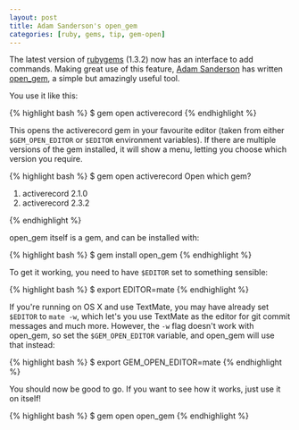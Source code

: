 ```yaml
---
layout: post
title: Adam Sanderson's open_gem
categories: [ruby, gems, tip, gem-open]
---
```

The latest version of [rubygems](http://rubygems.org/) (1.3.2) now has an interface to add commands.  Making great use of this feature, [Adam Sanderson](http://endofline.wordpress.com/) has written [open\_gem](http://github.com/adamsanderson/open_gem), a simple but amazingly useful tool.

You use it like this:

{% highlight bash %}
$ gem open activerecord
{% endhighlight %}

This opens the activerecord gem in your favourite editor (taken from either `$GEM_OPEN_EDITOR` or `$EDITOR` environment variables).  If there are multiple versions of the gem installed, it will show a menu, letting you choose which version you require.

{% highlight bash %}
$ gem open activerecord
Open which gem?
 1. activerecord 2.1.0
 2. activerecord 2.3.2
> 
{% endhighlight %}


open\_gem itself is a gem, and can be installed with:

{% highlight bash %}
$ gem install open_gem
{% endhighlight %}

To get it working, you need to have `$EDITOR` set to something sensible:

{% highlight bash %}
$ export EDITOR=mate
{% endhighlight %}

If you're running on OS X and use TextMate, you may have already set `$EDITOR` to `mate -w`, which let's you use TextMate as the editor for git commit messages and much more.  However, the `-w` flag doesn't work with open\_gem, so set the `$GEM_OPEN_EDITOR` variable, and open\_gem will use that instead:

{% highlight bash %}
$ export GEM_OPEN_EDITOR=mate
{% endhighlight %}

You should now be good to go.  If you want to see how it works, just use it on itself!

{% highlight bash %}
$ gem open open_gem
{% endhighlight %}
